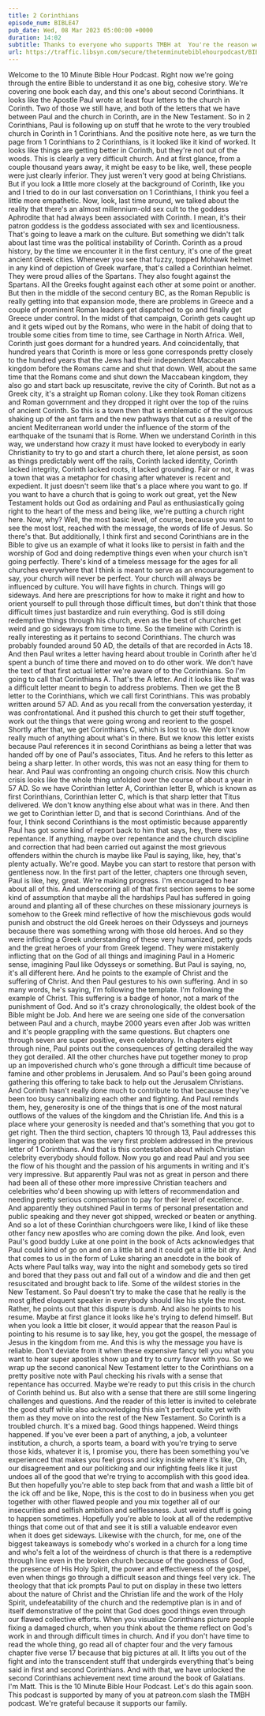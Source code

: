 ```yaml
---
title: 2 Corinthians
episode_num: BIBLE47
pub_date: Wed, 08 Mar 2023 05:00:00 +0000
duration: 14:02
subtitle: Thanks to everyone who supports TMBH at  You're the reason we can all do this together!  Music written and performed by 
url: https://traffic.libsyn.com/secure/thetenminutebiblehourpodcast/BIBLE47_-_2_Corinthians.mp3
---
```


 Welcome to the 10 Minute Bible Hour Podcast. Right now we're going through the entire Bible to understand it as one big, cohesive story. We're covering one book each day, and this one's about second Corinthians. It looks like the Apostle Paul wrote at least four letters to the church in Corinth. Two of those we still have, and both of the letters that we have between Paul and the church in Corinth, are in the New Testament. So in 2 Corinthians, Paul is following up on stuff that he wrote to the very troubled church in Corinth in 1 Corinthians. And the positive note here, as we turn the page from 1 Corinthians to 2 Corinthians, is it looked like it kind of worked. It looks like things are getting better in Corinth, but they're not out of the woods. This is clearly a very difficult church. And at first glance, from a couple thousand years away, it might be easy to be like, well, these people were just clearly inferior. They just weren't very good at being Christians. But if you look a little more closely at the background of Corinth, like you and I tried to do in our last conversation on 1 Corinthians, I think you feel a little more empathetic. Now, look, last time around, we talked about the reality that there's an almost millennium-old sex cult to the goddess Aphrodite that had always been associated with Corinth. I mean, it's their patron goddess is the goddess associated with sex and licentiousness. That's going to leave a mark on the culture. But something we didn't talk about last time was the political instability of Corinth. Corinth as a proud history, by the time we encounter it in the first century, it's one of the great ancient Greek cities. Whenever you see that fuzzy, topped Mohawk helmet in any kind of depiction of Greek warfare, that's called a Corinthian helmet. They were proud allies of the Spartans. They also fought against the Spartans. All the Greeks fought against each other at some point or another. But then in the middle of the second century BC, as the Roman Republic is really getting into that expansion mode, there are problems in Greece and a couple of prominent Roman leaders get dispatched to go and finally get Greece under control. In the midst of that campaign, Corinth gets caught up and it gets wiped out by the Romans, who were in the habit of doing that to trouble some cities from time to time, see Carthage in North Africa. Well, Corinth just goes dormant for a hundred years. And coincidentally, that hundred years that Corinth is more or less gone corresponds pretty closely to the hundred years that the Jews had their independent Maccabean kingdom before the Romans came and shut that down. Well, about the same time that the Romans come and shut down the Maccabean kingdom, they also go and start back up resuscitate, revive the city of Corinth. But not as a Greek city, it's a straight up Roman colony. Like they took Roman citizens and Roman government and they dropped it right over the top of the ruins of ancient Corinth. So this is a town then that is emblematic of the vigorous shaking up of the ant farm and the new pathways that cut as a result of the ancient Mediterranean world under the influence of the storm of the earthquake of the tsunami that is Rome. When we understand Corinth in this way, we understand how crazy it must have looked to everybody in early Christianity to try to go and start a church there, let alone persist, as soon as things predictably went off the rails, Corinth lacked identity, Corinth lacked integrity, Corinth lacked roots, it lacked grounding. Fair or not, it was a town that was a metaphor for chasing after whatever is recent and expedient. It just doesn't seem like that's a place where you want to go. If you want to have a church that is going to work out great, yet the New Testament holds out God as ordaining and Paul as enthusiastically going right to the heart of the mess and being like, we're putting a church right here. Now, why? Well, the most basic level, of course, because you want to see the most lost, reached with the message, the words of life of Jesus. So there's that. But additionally, I think first and second Corinthians are in the Bible to give us an example of what it looks like to persist in faith and the worship of God and doing redemptive things even when your church isn't going perfectly. There's kind of a timeless message for the ages for all churches everywhere that I think is meant to serve as an encouragement to say, your church will never be perfect. Your church will always be influenced by culture. You will have fights in church. Things will go sideways. And here are prescriptions for how to make it right and how to orient yourself to pull through those difficult times, but don't think that those difficult times just bastardize and ruin everything. God is still doing redemptive things through his church, even as the best of churches get weird and go sideways from time to time. So the timeline with Corinth is really interesting as it pertains to second Corinthians. The church was probably founded around 50 AD, the details of that are recorded in Acts 18. And then Paul writes a letter having heard about trouble in Corinth after he'd spent a bunch of time there and moved on to do other work. We don't have the text of that first actual letter we're aware of to the Corinthians. So I'm going to call that Corinthians A. That's the A letter. And it looks like that was a difficult letter meant to begin to address problems. Then we get the B letter to the Corinthians, which we call first Corinthians. This was probably written around 57 AD. And as you recall from the conversation yesterday, it was confrontational. And it pushed this church to get their stuff together, work out the things that were going wrong and reorient to the gospel. Shortly after that, we get Corinthians C, which is lost to us. We don't know really much of anything about what's in there. But we know this letter exists because Paul references it in second Corinthians as being a letter that was handed off by one of Paul's associates, Titus. And he refers to this letter as being a sharp letter. In other words, this was not an easy thing for them to hear. And Paul was confronting an ongoing church crisis. Now this church crisis looks like the whole thing unfolded over the course of about a year in 57 AD. So we have Corinthian letter A, Corinthian letter B, which is known as first Corinthians, Corinthian letter C, which is that sharp letter that Titus delivered. We don't know anything else about what was in there. And then we get to Corinthian letter D, and that is second Corinthians. And of the four, I think second Corinthians is the most optimistic because apparently Paul has got some kind of report back to him that says, hey, there was repentance. If anything, maybe over repentance and the church discipline and correction that had been carried out against the most grievous offenders within the church is maybe like Paul is saying, like, hey, that's plenty actually. We're good. Maybe you can start to restore that person with gentleness now. In the first part of the letter, chapters one through seven, Paul is like, hey, great. We're making progress. I'm encouraged to hear about all of this. And underscoring all of that first section seems to be some kind of assumption that maybe all the hardships Paul has suffered in going around and planting all of these churches on these missionary journeys is somehow to the Greek mind reflective of how the mischievous gods would punish and obstruct the old Greek heroes on their Odysseys and journeys because there was something wrong with those old heroes. And so they were inflicting a Greek understanding of these very humanized, petty gods and the great heroes of your from Greek legend. They were mistakenly inflicting that on the God of all things and imagining Paul in a Homeric sense, imagining Paul like Odysseys or something. But Paul is saying, no, it's all different here. And he points to the example of Christ and the suffering of Christ. And then Paul gestures to his own suffering. And in so many words, he's saying, I'm following the template. I'm following the example of Christ. This suffering is a badge of honor, not a mark of the punishment of God. And so it's crazy chronologically, the oldest book of the Bible might be Job. And here we are seeing one side of the conversation between Paul and a church, maybe 2000 years even after Job was written and it's people grappling with the same questions. But chapters one through seven are super positive, even celebratory. In chapters eight through nine, Paul points out the consequences of getting derailed the way they got derailed. All the other churches have put together money to prop up an impoverished church who's gone through a difficult time because of famine and other problems in Jerusalem. And so Paul's been going around gathering this offering to take back to help out the Jerusalem Christians. And Corinth hasn't really done much to contribute to that because they've been too busy cannibalizing each other and fighting. And Paul reminds them, hey, generosity is one of the things that is one of the most natural outflows of the values of the kingdom and the Christian life. And this is a place where your generosity is needed and that's something that you got to get right. Then the third section, chapters 10 through 13, Paul addresses this lingering problem that was the very first problem addressed in the previous letter of 1 Corinthians. And that is this contestation about which Christian celebrity everybody should follow. Now you go and read Paul and you see the flow of his thought and the passion of his arguments in writing and it's very impressive. But apparently Paul was not as great in person and there had been all of these other more impressive Christian teachers and celebrities who'd been showing up with letters of recommendation and needing pretty serious compensation to pay for their level of excellence. And apparently they outshined Paul in terms of personal presentation and public speaking and they never got shipped, wrecked or beaten or anything. And so a lot of these Corinthian churchgoers were like, I kind of like these other fancy new apostles who are coming down the pike. And look, even Paul's good buddy Luke at one point in the book of Acts acknowledges that Paul could kind of go on and on a little bit and it could get a little bit dry. And that comes to us in the form of Luke sharing an anecdote in the book of Acts where Paul talks way, way into the night and somebody gets so tired and bored that they pass out and fall out of a window and die and then get resuscitated and brought back to life. Some of the wildest stories in the New Testament. So Paul doesn't try to make the case that he really is the most gifted eloquent speaker in everybody should like his style the most. Rather, he points out that this dispute is dumb. And also he points to his resume. Maybe at first glance it looks like he's trying to defend himself. But when you look a little bit closer, it would appear that the reason Paul is pointing to his resume is to say like, hey, you got the gospel, the message of Jesus in the kingdom from me. And this is why the message you have is reliable. Don't deviate from it when these expensive fancy tell you what you want to hear super apostles show up and try to curry favor with you. So we wrap up the second canonical New Testament letter to the Corinthians on a pretty positive note with Paul checking his rivals with a sense that repentance has occurred. Maybe we're ready to put this crisis in the church of Corinth behind us. But also with a sense that there are still some lingering challenges and questions. And the reader of this letter is invited to celebrate the good stuff while also acknowledging this ain't perfect quite yet with them as they move on into the rest of the New Testament. So Corinth is a troubled church. It's a mixed bag. Good things happened. Weird things happened. If you've ever been a part of anything, a job, a volunteer institution, a church, a sports team, a board with you're trying to serve those kids, whatever it is, I promise you, there has been something you've experienced that makes you feel gross and icky inside where it's like, Oh, our disagreement and our politicking and our infighting feels like it just undoes all of the good that we're trying to accomplish with this good idea. But then hopefully you're able to step back from that and wash a little bit of the ick off and be like, Nope, this is the cost to do in business when you get together with other flawed people and you mix together all of our insecurities and selfish ambition and selflessness. Just weird stuff is going to happen sometimes. Hopefully you're able to look at all of the redemptive things that come out of that and see it is still a valuable endeavor even when it does get sideways. Likewise with the church, for me, one of the biggest takeaways is somebody who's worked in a church for a long time and who's felt a lot of the weirdness of church is that there is a redemptive through line even in the broken church because of the goodness of God, the presence of His Holy Spirit, the power and effectiveness of the gospel, even when things go through a difficult season and things feel very ick. The theology that that ick prompts Paul to put on display in these two letters about the nature of Christ and the Christian life and the work of the Holy Spirit, undefeatability of the church and the redemptive plan is in and of itself demonstrative of the point that God does good things even through our flawed collective efforts. When you visualize Corinthians picture people fixing a damaged church, when you think about the theme reflect on God's work in and through difficult times in church. And if you don't have time to read the whole thing, go read all of chapter four and the very famous chapter five verse 17 because that big pictures at all. It lifts you out of the fight and into the transcendent stuff that undergirds everything that's being said in first and second Corinthians. And with that, we have unlocked the second Corinthians achievement next time around the book of Galatians. I'm Matt. This is the 10 Minute Bible Hour Podcast. Let's do this again soon. This podcast is supported by many of you at patreon.com slash the TMBH podcast. We're grateful because it supports our family.